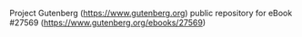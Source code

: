 Project Gutenberg (https://www.gutenberg.org) public repository for eBook #27569 (https://www.gutenberg.org/ebooks/27569)
